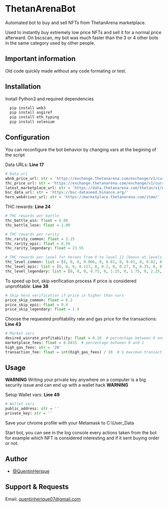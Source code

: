 # ThetanArenaBot

Automated bot to buy and sell NFTs from ThetanArena marketplace.

Used to instantly buy extremely low price NFTs and sell it for a normal price afterward.
On bscscan, my bot was much faster than the 3 or 4 other bots in the same category used by other people.
## Important information

Old code quickly made without any code formating or test.
## Installation

Install Python3 and required dependencies

```bash
  pip install web3
  pip install asgiref
  pip install eth_typing
  pip install selenium
```
    
## Configuration

You can reconfigure the bot behavior by changing vars at the begining of the script

Data URLs: **Line 17**

```python
# Data url
wbnb_price_url: str = 'https://exchange.thetanarena.com/exchange/v1/currency/price/32'
thc_price_url: str = 'https://exchange.thetanarena.com/exchange/v1/currency/price/1'
latest_marketplace_url: str = 'https://data.thetanarena.com/thetan/v1/nif/search?sort=Latest&from=0&size=4'
bsc_data_url: str = 'https://bsc-dataseed.binance.org/'
hero_webdriver_url: str = 'https://marketplace.thetanarena.com/item/'
```

THC rewards: **Line 24**

```python
# THC rewards per battle
thc_battle_win: float = 6.00
thc_battle_lose: float = 1.00

# THC rewards per rarity
thc_rarity_common: float = 3.25
thc_rarity_epic: float = 6.50
thc_rarity_legendary: float = 23.55

# THC rewards per level for heroes from 0 to level 12 (bonus at levels 3, 5, 7, 9 and 11)
thc_level_common: list = [0, 0, 0, 0.006, 0, 0.01, 0, 0.01, 0, 0.02, 0, 0, 0]
thc_level_epic: list = [0, 0, 0, 0.117, 0, 0.2, 0, 0.27, 0, 0.35, 0, 0, 0]
thc_level_legendary: list = [0, 0, 0, 0.75, 0, 1.25, 0, 1.75, 0, 2.25, 0, 2.75, 0]
```

To speed up bot, skip verification process if price is considered unprofitable: **Line 38**

```python
# Skip hero verification if price is higher than vars
price_skip_common: float = 0.2
price_skip_epic: float = 0.4
price_skip_legendary: float = 1.9
```

Choose the requested profitability rate and gas price for the transactions: **Line 43**

```python
# Market vars
desired_winrate_profitability: float = 0.10  # percentage between 0 and 1, 0.10 = 10%
marketplace_fees: float = 0.0415  # percentage between 0 and 1
high_gas_fees: str = '20'
transaction_fee: float = int(high_gas_fees) / 10  # $ maximum transaction fees
```
## Usage

**WARNING**
Writing your private key anywhere on a computer is a big security issue and can end up with a wallet hack
**WARNING**

Setup Wallet vars: **Line 49**

```python
# Wallet vars
public_address: str = ''
private_key: str = ''
```

Save your chrome profile with your Metamask to C:\\User_Data

Start bot, you can see in the log console every actions taken from the bot for example which NFT is considered interesting and if it sent buying order or not.

## Author

- [@QuentinHerique](https://www.github.com/QuentinHerique)


## Support & Requests

Email: quentinherique07@gmail.com

